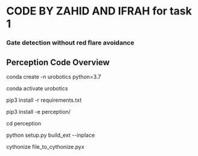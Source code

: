 # CODE BY ZAHID AND IFRAH for task 1 

### Gate detection without red flare avoidance


## Perception Code Overview

conda create -n urobotics python=3.7

conda activate urobotics

pip3 install -r requirements.txt

pip3 install -e perception/


cd perception 

python setup.py build_ext --inplace

cythonize file_to_cythonize.pyx



